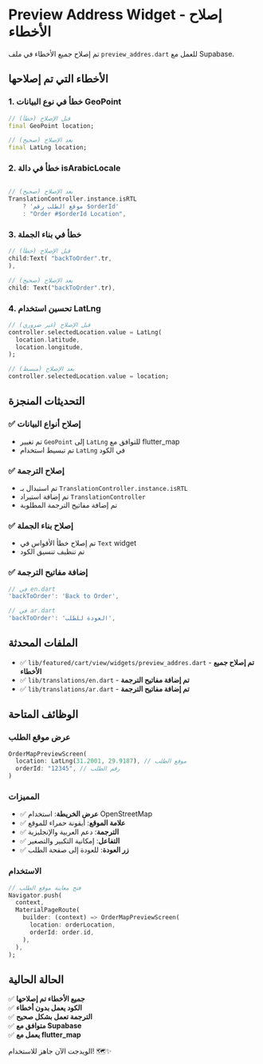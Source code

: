 # Preview Address Widget - إصلاح الأخطاء

تم إصلاح جميع الأخطاء في ملف `preview_addres.dart` للعمل مع Supabase.

## الأخطاء التي تم إصلاحها

### 1. **خطأ في نوع البيانات GeoPoint**
```dart
// قبل الإصلاح (خطأ)
final GeoPoint location;

// بعد الإصلاح (صحيح)
final LatLng location;
```

### 2. **خطأ في دالة isArabicLocale**
```dart

// بعد الإصلاح (صحيح)
TranslationController.instance.isRTL
    ? 'موقع الطلب رقم $orderId'
    : "Order #$orderId Location",
```

### 3. **خطأ في بناء الجملة**
```dart
// قبل الإصلاح (خطأ)
child:Text( "backToOrder".tr,
),

// بعد الإصلاح (صحيح)
child: Text("backToOrder".tr),
```

### 4. **تحسين استخدام LatLng**
```dart
// قبل الإصلاح (غير ضروري)
controller.selectedLocation.value = LatLng(
  location.latitude,
  location.longitude,
);

// بعد الإصلاح (مبسط)
controller.selectedLocation.value = location;
```

## التحديثات المنجزة

### ✅ **إصلاح أنواع البيانات**
- تم تغيير `GeoPoint` إلى `LatLng` للتوافق مع flutter_map
- تم تبسيط استخدام `LatLng` في الكود

### ✅ **إصلاح الترجمة**
- تم استبدال  بـ `TranslationController.instance.isRTL`
- تم إضافة استيراد `TranslationController`
- تم إضافة مفاتيح الترجمة المطلوبة

### ✅ **إصلاح بناء الجملة**
- تم إصلاح خطأ الأقواس في `Text` widget
- تم تنظيف تنسيق الكود

### ✅ **إضافة مفاتيح الترجمة**
```dart
// في en.dart
'backToOrder': 'Back to Order',

// في ar.dart
'backToOrder': 'العودة للطلب',
```

## الملفات المحدثة

- ✅ `lib/featured/cart/view/widgets/preview_addres.dart` - **تم إصلاح جميع الأخطاء**
- ✅ `lib/translations/en.dart` - **تم إضافة مفاتيح الترجمة**
- ✅ `lib/translations/ar.dart` - **تم إضافة مفاتيح الترجمة**

## الوظائف المتاحة

### **عرض موقع الطلب**
```dart
OrderMapPreviewScreen(
  location: LatLng(31.2001, 29.9187), // موقع الطلب
  orderId: "12345", // رقم الطلب
)
```

### **المميزات**
- ✅ **عرض الخريطة**: استخدام OpenStreetMap
- ✅ **علامة الموقع**: أيقونة حمراء للموقع
- ✅ **الترجمة**: دعم العربية والإنجليزية
- ✅ **التفاعل**: إمكانية التكبير والتصغير
- ✅ **زر العودة**: للعودة إلى صفحة الطلب

### **الاستخدام**
```dart
// فتح معاينة موقع الطلب
Navigator.push(
  context,
  MaterialPageRoute(
    builder: (context) => OrderMapPreviewScreen(
      location: orderLocation,
      orderId: order.id,
    ),
  ),
);
```

## الحالة الحالية

✅ **جميع الأخطاء تم إصلاحها**  
✅ **الكود يعمل بدون أخطاء**  
✅ **الترجمة تعمل بشكل صحيح**  
✅ **متوافق مع Supabase**  
✅ **يعمل مع flutter_map**  

الويدجت الآن جاهز للاستخدام! 🗺️✨













